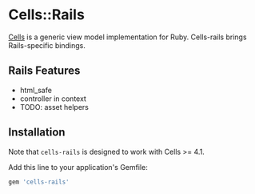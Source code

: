 # Cells::Rails

[Cells](https://github.com/apotonick/cells) is a generic view model implementation for Ruby. Cells-rails brings Rails-specific bindings.

## Rails Features

* html_safe
* controller in context
* TODO: asset helpers


## Installation

Note that `cells-rails` is designed to work with Cells >= 4.1.

Add this line to your application's Gemfile:

```ruby
gem 'cells-rails'
```
